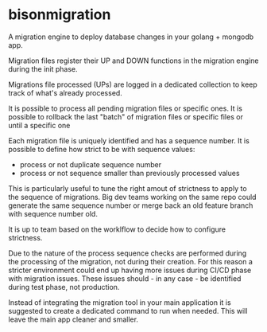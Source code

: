# bisonmigration

A migration engine to deploy database changes in your golang + mongodb app.

Migration files register their UP and DOWN functions in the migration engine during the init phase.

Migrations file processed (UPs) are logged in a dedicated collection to keep track of what's already processed.

It is possible to process all pending migration files or specific ones.
It is possible to rollback the last "batch" of migration files or specific files or until a specific one

Each migration file is uniquely identified and has a sequence number.
It is possible to define how strict to be with sequence values:
- process or not duplicate sequence number
- process or not sequence smaller than previously processed values

This is particularly useful to tune the right amout of strictness to apply to the sequence of migrations. 
Big dev teams working on the same repo could generate the same sequence number or merge back an old feature branch with sequence number old.

It is up to team based on the worklflow to decide how to configure strictness.

Due to the nature of the process sequence checks are performed during the processing of the migration, not during their creation.
For this reason a stricter environment could end up having more issues during CI/CD  phase with migration issues. 
These issues should - in any case - be identified during test phase, not production.

Instead of integrating the migration tool in your main application it is suggested to create a dedicated command to run when needed. 
This will leave the main app cleaner and smaller.


  
